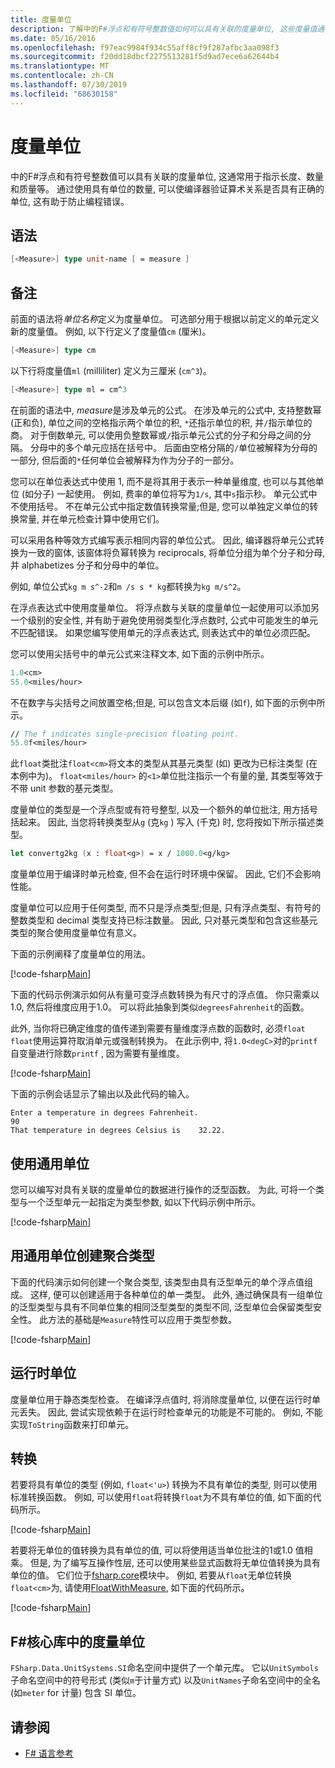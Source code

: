 ```yaml
---
title: 度量单位
description: 了解中的F#浮点和有符号整数值如何可以具有关联的度量单位, 这些度量值通常用于指示长度、数量和质量。
ms.date: 05/16/2016
ms.openlocfilehash: f97eac9984f934c55aff8cf9f287afbc3aa098f3
ms.sourcegitcommit: f20dd18dbcf2275513281f5d9ad7ece6a62644b4
ms.translationtype: MT
ms.contentlocale: zh-CN
ms.lasthandoff: 07/30/2019
ms.locfileid: "68630158"
---
```

# <a name="units-of-measure"></a>度量单位

中的F#浮点和有符号整数值可以具有关联的度量单位, 这通常用于指示长度、数量和质量等。 通过使用具有单位的数量, 可以使编译器验证算术关系是否具有正确的单位, 这有助于防止编程错误。

## <a name="syntax"></a>语法

```fsharp
[<Measure>] type unit-name [ = measure ]
```

## <a name="remarks"></a>备注

前面的语法将*单位名称*定义为度量单位。 可选部分用于根据以前定义的单元定义新的度量值。 例如, 以下行定义了度量值`cm` (厘米)。

```fsharp
[<Measure>] type cm
```

以下行将度量值`ml` (milliliter) 定义为三厘米 (`cm^3`)。

```fsharp
[<Measure>] type ml = cm^3
```

在前面的语法中, *measure*是涉及单元的公式。 在涉及单元的公式中, 支持整数幂 (正和负), 单位之间的空格指示两个单位的积, `*`还指示单位的积, 并`/`指示单位的商。 对于倒数单元, 可以使用负整数幂或`/`指示单元公式的分子和分母之间的分隔。 分母中的多个单元应括在括号中。 后面由空格分隔的`/`单位被解释为分母的一部分, 但后面的`*`任何单位会被解释为作为分子的一部分。

您可以在单位表达式中使用 1, 而不是将其用于表示一种单量维度, 也可以与其他单位 (如分子) 一起使用。 例如, 费率的单位将写为`1/s`, 其中`s`指示秒。 单元公式中不使用括号。 不在单元公式中指定数值转换常量;但是, 您可以单独定义单位的转换常量, 并在单元检查计算中使用它们。

可以采用各种等效方式编写表示相同内容的单位公式。 因此, 编译器将单元公式转换为一致的窗体, 该窗体将负幂转换为 reciprocals, 将单位分组为单个分子和分母, 并 alphabetizes 分子和分母中的单位。

例如, 单位公式`kg m s^-2`和`m /s s * kg`都转换为`kg m/s^2`。

在浮点表达式中使用度量单位。 将浮点数与关联的度量单位一起使用可以添加另一个级别的安全性, 并有助于避免使用弱类型化浮点数时, 公式中可能发生的单元不匹配错误。 如果您编写使用单元的浮点表达式, 则表达式中的单位必须匹配。

您可以使用尖括号中的单元公式来注释文本, 如下面的示例中所示。

```fsharp
1.0<cm>
55.0<miles/hour>
```

不在数字与尖括号之间放置空格;但是, 可以包含文本后缀 (如`f`), 如下面的示例中所示。

```fsharp
// The f indicates single-precision floating point.
55.0f<miles/hour>
```

此`float`类批注`float<cm>`将文本的类型从其基元类型 (如) 更改为已标注类型 (在本例中为)。 `float<miles/hour>` 的`<1>`单位批注指示一个有量的量, 其类型等效于不带 unit 参数的基元类型。

度量单位的类型是一个浮点型或有符号整型, 以及一个额外的单位批注, 用方括号括起来。 因此, 当您将转换类型从`g` (克`kg` ) 写入 (千克) 时, 您将按如下所示描述类型。

```fsharp
let convertg2kg (x : float<g>) = x / 1000.0<g/kg>
```

度量单位用于编译时单元检查, 但不会在运行时环境中保留。 因此, 它们不会影响性能。

度量单位可以应用于任何类型, 而不只是浮点类型;但是, 只有浮点类型、有符号的整数类型和 decimal 类型支持已标注数量。 因此, 只对基元类型和包含这些基元类型的聚合使用度量单位有意义。

下面的示例阐释了度量单位的用法。

[!code-fsharp[Main](~/samples/snippets/fsharp/lang-ref-2/snippet6901.fs)]

下面的代码示例演示如何从有量可变浮点数转换为有尺寸的浮点值。 你只需乘以 1.0, 然后将维度应用于1.0。 可以将此抽象到类似`degreesFahrenheit`的函数。

此外, 当你将已确定维度的值传递到需要有量维度浮点数的函数时, 必须`float` `float`使用运算符取消单元或强制转换为。 在此示例中, 将`1.0<degC>`对的`printf`自变量进行除数`printf` , 因为需要有量维度。

[!code-fsharp[Main](~/samples/snippets/fsharp/lang-ref-2/snippet6902.fs)]

下面的示例会话显示了输出以及此代码的输入。

```
Enter a temperature in degrees Fahrenheit.
90
That temperature in degrees Celsius is    32.22.
```

## <a name="using-generic-units"></a>使用通用单位

您可以编写对具有关联的度量单位的数据进行操作的泛型函数。 为此, 可将一个类型与一个泛型单元一起指定为类型参数, 如以下代码示例中所示。

[!code-fsharp[Main](~/samples/snippets/fsharp/lang-ref-2/snippet6903.fs)]

## <a name="creating-aggregate-types-with-generic-units"></a>用通用单位创建聚合类型

下面的代码演示如何创建一个聚合类型, 该类型由具有泛型单元的单个浮点值组成。 这样, 便可以创建适用于各种单位的单一类型。 此外, 通过确保具有一组单位的泛型类型与具有不同单位集的相同泛型类型的类型不同, 泛型单位会保留类型安全性。 此方法的基础是`Measure`特性可以应用于类型参数。

[!code-fsharp[Main](~/samples/snippets/fsharp/lang-ref-2/snippet6904.fs)]

## <a name="units-at-runtime"></a>运行时单位

度量单位用于静态类型检查。 在编译浮点值时, 将消除度量单位, 以便在运行时单元丢失。 因此, 尝试实现依赖于在运行时检查单元的功能是不可能的。 例如, 不能实现`ToString`函数来打印单元。

## <a name="conversions"></a>转换

若要将具有单位的类型 (例如, `float<'u>`) 转换为不具有单位的类型, 则可以使用标准转换函数。 例如, 可以使用`float`将转换`float`为不具有单位的值, 如下面的代码所示。

[!code-fsharp[Main](~/samples/snippets/fsharp/lang-ref-2/snippet6905.fs)]

若要将无单位的值转换为具有单位的值, 可以将使用适当单位批注的1或1.0 值相乘。 但是, 为了编写互操作性层, 还可以使用某些显式函数将无单位值转换为具有单位的值。 它们位于[fsharp.core](https://msdn.microsoft.com/library/69d08ac5-5d51-4c20-bf1e-850fd312ece3)模块中。 例如, 若要从`float`无单位转换`float<cm>`为, 请使用[FloatWithMeasure](https://msdn.microsoft.com/library/69520bc7-d67b-46b8-9004-7cac9646b8d9), 如下面的代码所示。

[!code-fsharp[Main](~/samples/snippets/fsharp/lang-ref-2/snippet6906.fs)]

## <a name="units-of-measure-in-the-f-core-library"></a>F#核心库中的度量单位

`FSharp.Data.UnitSystems.SI`命名空间中提供了一个单元库。 它以`UnitSymbols`子命名空间中的符号形式 (类似`m`于计量方式) 以及`UnitNames`子命名空间中的全名 (如`meter` for 计量) 包含 SI 单位。

## <a name="see-also"></a>请参阅

- [F# 语言参考](index.md)
